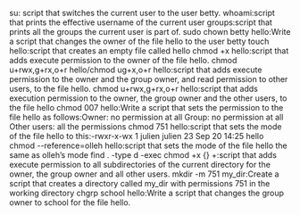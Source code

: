 su: script that switches the current user to the user betty.
whoami:script that prints the effective username of the current user
groups:script that prints all the groups the current user is part of.
sudo chown betty hello:Write a script that changes the owner of the file hello to the user betty
touch hello:script that creates an empty file called hello
chmod +x hello:script that adds execute permission to the owner of the file hello.
chmod u+rwx,g+rx,o+r hello/chmod ug+x,o+r hello:script that adds execute permission to the owner and the group owner, and read permission to other users, to the file hello.
chmod u+rwx,g+rx,o+r hello:script that adds execution permission to the owner, the group owner and the other users, to the file hello
chmod 007 hello:Write a script that sets the permission to the file hello as follows:Owner: no permission at all
Group: no permission at all
Other users: all the permissions
chmod 751 hello:script that sets the mode of the file hello to this:-rwxr-x-wx 1 julien julien 23 Sep 20 14:25 hello
chmod --reference=olleh hello:script that sets the mode of the file hello the same as olleh’s mode
find . -type d -exec chmod +x {} +:script that adds execute permission to all subdirectories of the current directory for the owner, the group owner and all other users.
mkdir -m 751 my_dir:Create a script that creates a directory called my_dir with permissions 751 in the working directory
chgrp school hello:Write a script that changes the group owner to school for the file hello.
